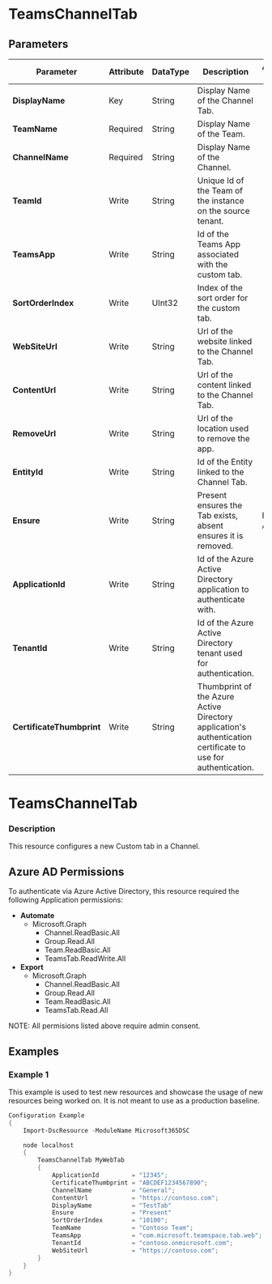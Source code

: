 ﻿# TeamsChannelTab

## Parameters

| Parameter | Attribute | DataType | Description | Allowed Values |
| --- | --- | --- | --- | --- |
| **DisplayName** | Key | String | Display Name of the Channel Tab. ||
| **TeamName** | Required | String | Display Name of the Team. ||
| **ChannelName** | Required | String | Display Name of the Channel. ||
| **TeamId** | Write | String | Unique Id of the Team of the instance on the source tenant. ||
| **TeamsApp** | Write | String | Id of the Teams App associated with the custom tab. ||
| **SortOrderIndex** | Write | UInt32 | Index of the sort order for the custom tab. ||
| **WebSiteUrl** | Write | String | Url of the website linked to the Channel Tab. ||
| **ContentUrl** | Write | String | Url of the content linked to the Channel Tab. ||
| **RemoveUrl** | Write | String | Url of the location used to remove the app. ||
| **EntityId** | Write | String | Id of the Entity linked to the Channel Tab. ||
| **Ensure** | Write | String | Present ensures the Tab exists, absent ensures it is removed. |Present, Absent|
| **ApplicationId** | Write | String | Id of the Azure Active Directory application to authenticate with. ||
| **TenantId** | Write | String | Id of the Azure Active Directory tenant used for authentication. ||
| **CertificateThumbprint** | Write | String | Thumbprint of the Azure Active Directory application's authentication certificate to use for authentication. ||

# TeamsChannelTab

### Description

This resource configures a new Custom tab in a Channel.

## Azure AD Permissions

To authenticate via Azure Active Directory, this resource
required the following Application permissions:

* **Automate**
  * Microsoft.Graph
    * Channel.ReadBasic.All
    * Group.Read.All
    * Team.ReadBasic.All
    * TeamsTab.ReadWrite.All
* **Export**
  * Microsoft.Graph
    * Channel.ReadBasic.All
    * Group.Read.All
    * Team.ReadBasic.All
    * TeamsTab.Read.All

NOTE: All permisions listed above require admin consent.

## Examples

### Example 1

This example is used to test new resources and showcase the usage of new resources being worked on.
It is not meant to use as a production baseline.

```powershell
Configuration Example
{
    Import-DscResource -ModuleName Microsoft365DSC

    node localhost
    {
        TeamsChannelTab MyWebTab
        {
            ApplicationId         = "12345";
            CertificateThumbprint = "ABCDEF1234567890";
            ChannelName           = "General";
            ContentUrl            = "https://contoso.com";
            DisplayName           = "TestTab"
            Ensure                = "Present"
            SortOrderIndex        = "10100";
            TeamName              = "Contoso Team";
            TeamsApp              = "com.microsoft.teamspace.tab.web";
            TenantId              = "contoso.onmicrosoft.com";
            WebSiteUrl            = "https://contoso.com";
        }
    }
}
```

